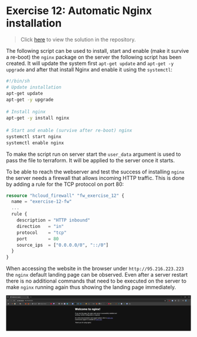 # Exercise 12: Automatic Nginx installation

> Click [here](https://github.com/DWalz/sdi-25/tree/main/exercise12) to view the solution in the repository.

The following script can be used to install, start and enable (make it
survive a re-boot) the `nginx` package on the server the following
script has been created. It will update the system first `apt-get update` and `apt-get -y upgrade` and after that install Nginx and enable it using the `systemctl`:

``` bash
#!/bin/sh
# Update installation
apt-get update
apt-get -y upgrade

# Install nginx
apt-get -y install nginx

# Start and enable (survive after re-boot) nginx
systemctl start nginx
systemctl enable nginx
```

To make the script run on server start the `user_data` argument is used
to pass the file to terraform. It will be applied to the server once it
starts.

To be able to reach the webserver and test the success of installing
`nginx` the server needs a firewall that allows incoming HTTP traffic.
This is done by adding a rule for the TCP protocol on port 80:

```tf
resource "hcloud_firewall" "fw_exercise_12" {
  name = "exercise-12-fw"
  ...
  rule {
    description = "HTTP inbound"
    direction   = "in"
    protocol    = "tcp"
    port        = 80
    source_ips  = ["0.0.0.0/0", "::/0"]
  }
}
```

When accessing the website in the browser under `http://95.216.223.223`
the `nginx` default landing page can be observed. Even after a server
restart there is no additional commands that need to be executed on the
server to make `nginx` running again thus showing the landing page
immediately.

![`nginx` landing page](./images/nginx_landing_page.png)
